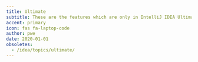 ```yaml
---
title: Ultimate
subtitle: These are the features which are only in IntelliJ IDEA Ultimate
accent: primary
icon: fas fa-laptop-code
author: pwe
date: 2020-01-01
obsoletes:
  - /idea/topics/ultimate/
---
```

